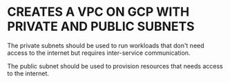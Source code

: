 # CREATES A VPC ON GCP WITH PRIVATE AND PUBLIC SUBNETS

The private subnets should be used to run workloads that don't need access to the internet but requires inter-service communication.

The public subnet should be used to provision resources that needs access to the internet.
